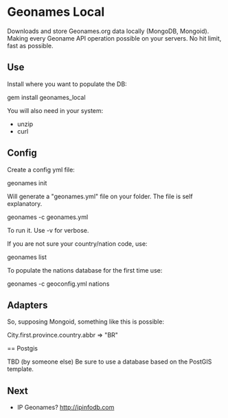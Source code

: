 Geonames Local
==============

Downloads and store Geonames.org data locally (MongoDB, Mongoid).
Making every Geoname API operation possible on your servers.
No hit limit, fast as possible.


Use
---

Install where you want to populate the DB:

  gem install geonames_local


You will also need in your system:

* unzip
* curl


Config
------

Create a config yml file:


  geonames init


Will generate a "geonames.yml" file on your folder.
The file is self explanatory.

  geonames -c geonames.yml

To run it. Use -v for verbose.

If you are not sure your country/nation code, use:

  geonames list <search>

To populate the nations database for the first time use:

  geonames -c geoconfig.yml nations


Adapters
--------

So, supposing Mongoid, something like this is possible:

  City.first.province.country.abbr
  => "BR"


== Postgis

TBD (by someone else)
Be sure to use a database based on the PostGIS template.




Next
----

- IP Geonames? http://ipinfodb.com

